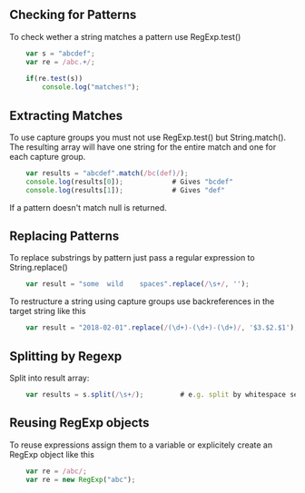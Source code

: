 ## Checking for Patterns

To check wether a string matches a pattern use RegExp.test()
```js
    var s = "abcdef";
    var re = /abc.+/;
    
    if(re.test(s))
        console.log("matches!");
```
## Extracting Matches

To use capture groups you must not use RegExp.test() but String.match(). The resulting array will have one 
string for the entire match and one for each capture group.
```js
    var results = "abcdef".match(/bc(def)/);
    console.log(results[0]);            # Gives "bcdef"
    console.log(results[1]);            # Gives "def"
 ```   
If a pattern doesn't match null is returned.

## Replacing Patterns

To replace substrings by pattern just pass a regular expression to String.replace()
```js
    var result = "some  wild    spaces".replace(/\s+/, '');
```
To restructure a string using capture groups use backreferences in the target string like this
```js
    var result = "2018-02-01".replace(/(\d+)-(\d+)-(\d+)/, '$3.$2.$1');
```
## Splitting by Regexp

Split into result array:
```js
    var results = s.split(/\s+/);         # e.g. split by whitespace separated columns
```
## Reusing RegExp objects

To reuse expressions assign them to a variable or explicitely create an RegExp object like this
```js
    var re = /abc/;
    var re = new RegExp("abc");
```
